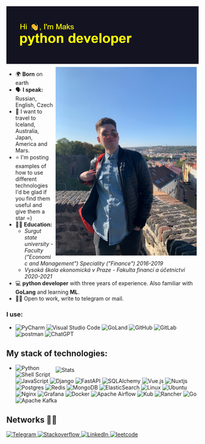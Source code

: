 <img src="https://github.com/xodiumx/xodiumx/blob/main/new_header.png" alt="header">

<div class="container">
<img src="https://raw.githubusercontent.com/xodiumx/xodiumx/main/photo.JPG" width="370" alt="Иллюстрация" align="right" vspace="5" hspace="5">
</div>

* 🌍 **Born** on earth
* 🗣 **I speak:** Russian, English, Czech
* 🚀 I want to travel to Iceland, Australia, Japan, America and Mars.
* ⭐ I'm posting examples of how to use different technologies I'd be glad if you find them useful and give them a star =)
* 👨‍🎓 **Education:**
    + *Surgut state university - Faculty ("Economic and Management") Speciality ("Finance") 2016-2019*
    + *Vysoká škola ekonomická v Praze - Fakulta financí a účetnictví 2020-2021*
* 💻 **python developer** with three years of experience. Also familiar with **GoLang** and learning **ML**.
* 🙋‍♂️ Open to work, write to telegram or mail.
    
### I use:
- ![PyCharm](https://img.shields.io/badge/pycharm-143?style=for-the-badge&logo=pycharm&logoColor=white&color=black) ![Visual Studio Code](https://img.shields.io/badge/Visual%20Studio%20Code-000000?style=for-the-badge&logo=visual-studio-code&logoColor=white) ![GoLand](https://img.shields.io/badge/GoLand-0f0f0f?&style=for-the-badge&logo=goland&logoColor=white) ![GitHub](https://img.shields.io/badge/github-000000?style=for-the-badge&logo=github&logoColor=white) ![GitLab](https://img.shields.io/badge/gitlab-000000?style=for-the-badge&logo=gitlab&logoColor=orange) ![postman](https://img.shields.io/badge/Postman-000000?style=for-the-badge&logo=Postman&logoColor=white) ![ChatGPT](https://img.shields.io/badge/chatGPT-000000?style=for-the-badge&logo=openai&logoColor=white)

## My stack of technologies:

<div class="container">
    <img src="https://github-readme-stats-5han-git-master-xodiumxs-projects.vercel.app/api/top-langs/?username=xodiumx&hide=javascript,html,Jupyter%20Notebook,Mustache,CSS,SCSS,Vue,TypeScript&theme=radical&layout=compact" width="370" alt="Stats" align="right" vspace="5" hspace="5">
</div>

- ![Python](https://img.shields.io/badge/python-3670A0?style=for-the-badge&logo=python&logoColor=ffdd54) ![Shell Script](https://img.shields.io/badge/shell_script-%23121011.svg?style=for-the-badge&logo=gnu-bash&logoColor=white) ![JavaScript](https://img.shields.io/badge/javascript-%23323330.svg?style=for-the-badge&logo=javascript&logoColor=%23F7DF1E) ![Django](https://img.shields.io/badge/django-%23092E20.svg?style=for-the-badge&logo=django&logoColor=white) ![FastAPI](https://img.shields.io/badge/FastAPI-005571?style=for-the-badge&logo=fastapi) ![SQLAlchemy](https://img.shields.io/badge/SQLAlchemy-000000?style=for-the-badge&logo=python&logoColor=white) ![Vue.js](https://img.shields.io/badge/vuejs-%2335495e.svg?style=for-the-badge&logo=vuedotjs&logoColor=%234FC08D) ![Nuxtjs](https://img.shields.io/badge/Nuxt-002E3B?style=for-the-badge&logo=nuxtdotjs&logoColor=#00DC82) ![Postgres](https://img.shields.io/badge/postgres-%23316192.svg?style=for-the-badge&logo=postgresql&logoColor=white) ![Redis](https://img.shields.io/badge/redis-%23DD0031.svg?style=for-the-badge&logo=redis&logoColor=white) ![MongoDB](https://img.shields.io/badge/MongoDB-%234ea94b.svg?style=for-the-badge&logo=mongodb&logoColor=white) ![ElasticSearch](https://img.shields.io/badge/-ElasticSearch-005571?style=for-the-badge&logo=elasticsearch) ![Linux](https://img.shields.io/badge/Linux-FCC624?style=for-the-badge&logo=linux&logoColor=black) ![Ubuntu](https://img.shields.io/badge/Ubuntu-E95420?style=for-the-badge&logo=ubuntu&logoColor=white) ![Nginx](https://img.shields.io/badge/nginx-%23009639.svg?style=for-the-badge&logo=nginx&logoColor=white) ![Grafana](https://img.shields.io/badge/grafana-%23F46800.svg?style=for-the-badge&logo=grafana&logoColor=white) ![Docker](https://img.shields.io/badge/docker-%230db7ed.svg?style=for-the-badge&logo=docker&logoColor=white) ![Apache Airflow](https://img.shields.io/badge/Apache%20Airflow-017CEE?style=for-the-badge&logo=Apache%20Airflow&logoColor=white) ![Kub](https://img.shields.io/badge/kubernetes-326ce5.svg?&style=for-the-badge&logo=kubernetes&logoColor=white) ![Rancher](https://img.shields.io/badge/rancher-%230075A8.svg?style=for-the-badge&logo=rancher&logoColor=white) ![Go](https://img.shields.io/badge/Go-00ADD8?style=for-the-badge&logo=go&logoColor=white) ![Apache Kafka](https://img.shields.io/badge/Apache%20Kafka-000?style=for-the-badge&logo=apachekafka)

## Networks 👨‍💻

<div id="badges">
  <a href="https://t.me/xlekseev">
    <img src="https://img.shields.io/badge/Telegram-000000?style=for-the-badge&logo=telegram&logoColor=white" alt="Telegram"/>
  </a>
  <a href="https://ru.stackoverflow.com/users/516938/maksim-alekseev">
    <img src="https://img.shields.io/badge/-Stackoverflow-FE7A16?style=for-the-badge&logo=stack-overflow&logoColor=white" alt="Stackoverflow"/>
  </a>
  <a href="https://www.linkedin.com/in/maks-alekseev/">
    <img src="https://img.shields.io/badge/linkedin-FE7A16?style=for-the-badge&logo=linkedin&logoColor=white" alt="LinkedIn"/>
  </a>
  <a href="https://leetcode.com/oxdium/">
    <img src="https://img.shields.io/badge/LeetCode-000000?style=for-the-badge&logo=LeetCode&logoColor=white" alt="leetcode"/>
  </a>
</div>
